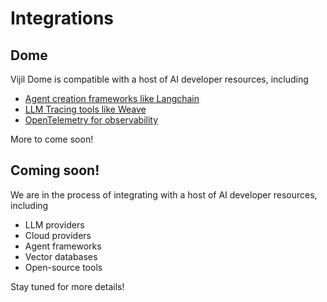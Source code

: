 # Integrations 

## Dome

Vijil Dome is compatible with a host of AI developer resources, including 
- [Agent creation frameworks like Langchain](../dome/tutorials/langchain.md)
- [LLM Tracing tools like Weave](../dome/tutorials/observability.md#wb-weave)
- [OpenTelemetry for observability](../dome/tutorials/observability.md#opentelemetry-compliant-platforms)

More to come soon!


## Coming soon!

We are in the process of integrating with a host of AI developer resources, including

- LLM providers
- Cloud providers
- Agent frameworks
- Vector databases
- Open-source tools

Stay tuned for more details!

